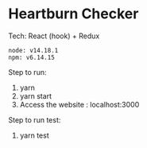 # Heartburn Checker
Tech:
    React (hook) + Redux
    
    node: v14.18.1
    npm: v6.14.15

Step to run:
1. yarn
2. yarn start
3. Access the website : localhost:3000

Step to run test:
1. yarn test
